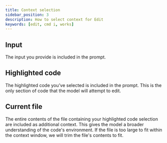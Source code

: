 ```yaml
---
title: Context selection
sidebar_position: 3
description: How to select context for Edit
keywords: [edit, cmd i, works]
---
```


## Input

The input you provide is included in the prompt.

## Highlighted code

The highlighted code you’ve selected is included in the prompt. This is the only section of code that the model will attempt to edit.

## Current file

The entire contents of the file containing your highlighted code selection are included as additional context. This gives the model a broader understanding of the code's environment. If the file is too large to fit within the context window, we will trim the file's contents to fit.